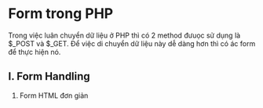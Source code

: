 # Form  trong PHP 
Trong việc luân chuyển dữ liệu ở PHP thì có 2 method đưuọc sử dụng là $_POST và $_GET. Để việc di chuyển dữ liệu này dễ dàng hơn thì có ác form để thực hiện nó. 
## I. Form Handling  
1. Form HTML đơn giản 
